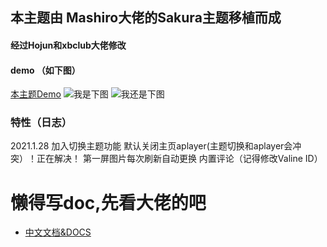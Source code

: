 ## 本主题由 Mashiro大佬的Sakura主题移植而成
#### 经过Hojun和xbclub大佬修改
#### demo （如下图）
[本主题Demo](https://mouup.top)
![我是下图](https://cdn.jsdelivr.net/gh/imouup/pic/pic/第一屏.PNG)
![我还是下图](https://cdn.jsdelivr.net/gh/imouup/pic/pic/首页文章栏.PNG)
### 特性（日志）
2021.1.28
加入切换主题功能
默认关闭主页aplayer(主题切换和aplayer会冲突）！正在解决！
第一屏图片每次刷新自动更换
内置评论（记得修改Valine ID）

# 懒得写doc,先看大佬的吧
- [中文文档&DOCS](https://docs.hojun.cn/sakura/docs/#/home)

